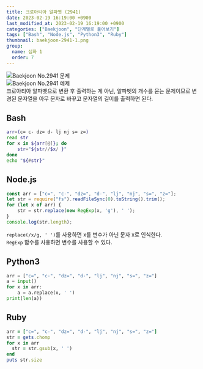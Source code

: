 ```yaml
---
title: 크로아티아 알파벳 (2941)
date: 2023-02-19 16:19:00 +0900
last_modified_at: 2023-02-19 16:19:00 +0900
categories: ["Baekjoon", "단계별로 풀어보기"]
tags: ["Bash", "Node.js", "Python3", "Ruby"]
thumbnail: baekjoon-2941-1.png
group:
  name: 심화 1
  order: 7
---
```


![Baekjoon No.2941 문제](baekjoon-2941-1.png)  
![Baekjoon No.2941 예제](baekjoon-2941-1.png)  
크로아티아 알파벳으로 변환 후 출력하는 게 아닌, 알파벳의 개수를 묻는 문제이므로 변경된 문자열을 아무 문자로 바꾸고 문자열의 길이를 출력하면 된다.

## Bash
```bash
arr=(c= c- dz= d- lj nj s= z=)
read str
for x in ${arr[@]}; do
	str="${str//$x/ }"
done
echo "${#str}"
```

## Node.js
```javascript
const arr = ["c=", "c-", "dz=", "d-", "lj", "nj", "s=", "z="];
let str = require("fs").readFileSync(0).toString().trim();
for (let x of arr) {
	str = str.replace(new RegExp(x, 'g'), ' ');
}
console.log(str.length);
```
`replace(/x/g, ' ')`를 사용하면 x를 변수가 아닌 문자 x로 인식한다.  
`RegExp` 함수를 사용하면 변수를 사용할 수 있다.

## Python3
```python
arr = ["c=", "c-", "dz=", "d-", "lj", "nj", "s=", "z="]
a = input()
for x in arr:
    a = a.replace(x, ' ')
print(len(a))
```

## Ruby
```ruby
arr = ["c=", "c-", "dz=", "d-", "lj", "nj", "s=", "z="]
str = gets.chomp
for x in arr
  str = str.gsub(x, ' ')
end
puts str.size
```
